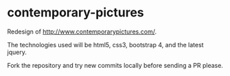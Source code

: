 # contemporary-pictures
Redesign of http://www.contemporarypictures.com/.

The technologies used will be html5, css3, bootstrap 4, and the latest jquery.

Fork the repository and try new commits locally before sending a PR please.
